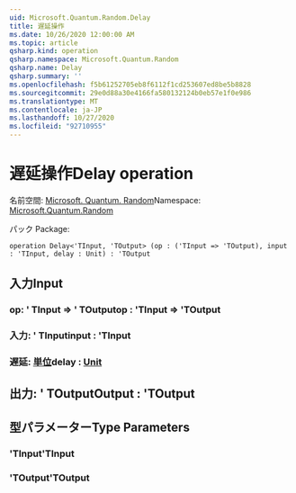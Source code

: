 ```yaml
---
uid: Microsoft.Quantum.Random.Delay
title: 遅延操作
ms.date: 10/26/2020 12:00:00 AM
ms.topic: article
qsharp.kind: operation
qsharp.namespace: Microsoft.Quantum.Random
qsharp.name: Delay
qsharp.summary: ''
ms.openlocfilehash: f5b61252705eb8f6112f1cd253607ed8be5b8828
ms.sourcegitcommit: 29e0d88a30e4166fa580132124b0eb57e1f0e986
ms.translationtype: MT
ms.contentlocale: ja-JP
ms.lasthandoff: 10/27/2020
ms.locfileid: "92710955"
---
```

# <a name="delay-operation"></a><span data-ttu-id="08fb3-102">遅延操作</span><span class="sxs-lookup"><span data-stu-id="08fb3-102">Delay operation</span></span>

<span data-ttu-id="08fb3-103">名前空間: [Microsoft. Quantum. Random](xref:Microsoft.Quantum.Random)</span><span class="sxs-lookup"><span data-stu-id="08fb3-103">Namespace: [Microsoft.Quantum.Random](xref:Microsoft.Quantum.Random)</span></span>

<span data-ttu-id="08fb3-104">パック [](https://nuget.org/packages/)</span><span class="sxs-lookup"><span data-stu-id="08fb3-104">Package: [](https://nuget.org/packages/)</span></span>




```qsharp
operation Delay<'TInput, 'TOutput> (op : ('TInput => 'TOutput), input : 'TInput, delay : Unit) : 'TOutput
```


## <a name="input"></a><span data-ttu-id="08fb3-105">入力</span><span class="sxs-lookup"><span data-stu-id="08fb3-105">Input</span></span>

### <a name="op--tinput--toutput"></a><span data-ttu-id="08fb3-106">op: ' TInput => ' TOutput</span><span class="sxs-lookup"><span data-stu-id="08fb3-106">op : 'TInput => 'TOutput</span></span> 




### <a name="input--tinput"></a><span data-ttu-id="08fb3-107">入力: ' TInput</span><span class="sxs-lookup"><span data-stu-id="08fb3-107">input : 'TInput</span></span>




### <a name="delay--unit"></a><span data-ttu-id="08fb3-108">遅延: [単位](xref:microsoft.quantum.lang-ref.unit)</span><span class="sxs-lookup"><span data-stu-id="08fb3-108">delay : [Unit](xref:microsoft.quantum.lang-ref.unit)</span></span>





## <a name="output--toutput"></a><span data-ttu-id="08fb3-109">出力: ' TOutput</span><span class="sxs-lookup"><span data-stu-id="08fb3-109">Output : 'TOutput</span></span>



## <a name="type-parameters"></a><span data-ttu-id="08fb3-110">型パラメーター</span><span class="sxs-lookup"><span data-stu-id="08fb3-110">Type Parameters</span></span>

### <a name="tinput"></a><span data-ttu-id="08fb3-111">'TInput</span><span class="sxs-lookup"><span data-stu-id="08fb3-111">'TInput</span></span>


### <a name="toutput"></a><span data-ttu-id="08fb3-112">'TOutput</span><span class="sxs-lookup"><span data-stu-id="08fb3-112">'TOutput</span></span>


